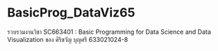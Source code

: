 # BasicProg_DataViz65
รวบรวมงานวิชา SC663401 : Basic Programming for Data Science and Data Visualization ของ ศิริขวัญ บุญศรี 633021024-8
